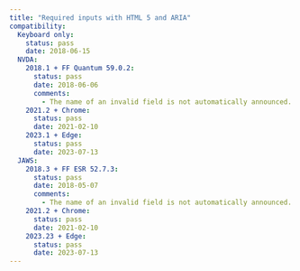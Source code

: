 ```yaml
---
title: "Required inputs with HTML 5 and ARIA"
compatibility:
  Keyboard only:
    status: pass
    date: 2018-06-15
  NVDA:
    2018.1 + FF Quantum 59.0.2:
      status: pass
      date: 2018-06-06
      comments:
        - The name of an invalid field is not automatically announced. This is nasty, but the user can find this information manually.
    2021.2 + Chrome:
      status: pass
      date: 2021-02-10
    2023.1 + Edge:
      status: pass
      date: 2023-07-13
  JAWS:
    2018.3 + FF ESR 52.7.3:
      status: pass
      date: 2018-05-07
      comments:
        - The name of an invalid field is not automatically announced. This is nasty, but the user can find this information manually.
    2021.2 + Chrome:
      status: pass
      date: 2021-02-10
    2023.23 + Edge:
      status: pass
      date: 2023-07-13
---
```


